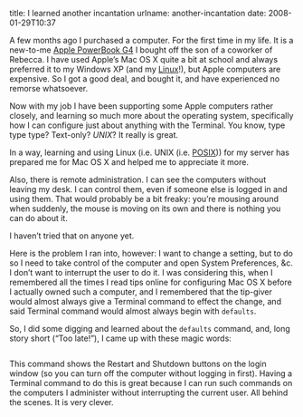 title: I learned another incantation
urlname: another-incantation
date: 2008-01-29T10:37

A few months ago I purchased a computer. For the first time in my life. It is a new-to-me [Apple PowerBook G4](http://support.apple.com/kb/SP48) I bought off the son of a coworker of Rebecca. I have used Apple&#x02bc;s Mac OS X quite a bit at school and always preferred it to my Windows XP (and my [Linux](http://www.ubuntu.com/ubuntu)!), but Apple computers are expensive. So I got a good deal, and bought it, and have experienced no remorse whatsoever.

Now with my job I have been supporting some Apple computers rather closely, and learning so much more about the operating system, specifically how I can configure just about anything with the Terminal. You know, type type type? Text-only? _UNIX_? It really is great.

In a way, learning and using Linux (i.e. UNIX (i.e. [POSIX](http://en.wikipedia.org/wiki/POSIX))) for my server has prepared me for Mac OS X and helped me to appreciate it more.

Also, there is remote administration. I can see the computers without leaving my desk. I can control them, even if someone else is logged in and using them. That would probably be a bit freaky: you&#x02bc;re mousing around when suddenly, the mouse is moving on its own and there is nothing you can do about it.

I haven&#x02bc;t tried that on anyone yet.

Here is the problem I ran into, however: I want to change a setting, but to do so I need to take control of the computer and open System Preferences, &amp;c. I don&#x02bc;t want to interrupt the user to do it. I was considering this, when I remembered all the times I read tips online for configuring Mac OS X before I actually owned such a computer, and I remembered that the tip-giver would almost always give a Terminal command to effect the change, and said Terminal command would almost always begin with `defaults`.

So, I did some digging and learned about the `defaults` command, and, long story short (&ldquo;Too late!&rdquo;), I came up with these magic words:

```defaults delete /Library/Preferences/com.apple.loginwindow PowerOffDisabled
```

This command shows the Restart and Shutdown buttons on the login window (so you can turn off the computer without logging in first). Having a Terminal command to do this is great because I can run such commands on the computers I administer without interrupting the current user. All behind the scenes. It is very clever.